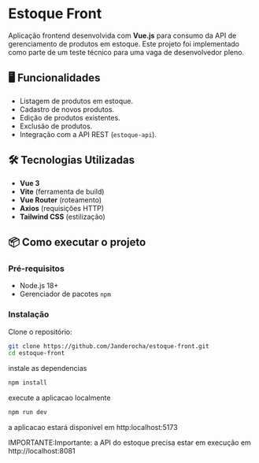 # Estoque Front

Aplicação frontend desenvolvida com **Vue.js** para consumo da API de gerenciamento de produtos em estoque. Este projeto foi implementado como parte de um teste técnico para uma vaga de desenvolvedor pleno.

## 🖥️ Funcionalidades

- Listagem de produtos em estoque.
- Cadastro de novos produtos.
- Edição de produtos existentes.
- Exclusão de produtos.
- Integração com a API REST (`estoque-api`).

## 🛠️ Tecnologias Utilizadas

- **Vue 3** 
- **Vite** (ferramenta de build)
- **Vue Router** (roteamento)
- **Axios** (requisições HTTP)
- **Tailwind CSS** (estilização)


## 📦 Como executar o projeto

### Pré-requisitos

- Node.js 18+
- Gerenciador de pacotes `npm` 

### Instalação

Clone o repositório:

```bash
git clone https://github.com/Janderocha/estoque-front.git
cd estoque-front
```

instale as dependencias 
```bash
npm install
```

execute a aplicacao localmente 
```bash
npm run dev
```
a aplicacao estará disponível em http:localhost:5173

IMPORTANTE:Importante: a API do estoque precisa estar em execução em http://localhost:8081


